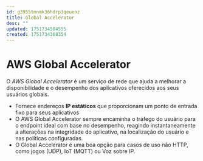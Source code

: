 ```yaml
---
id: g3955tmnmk36hdrp3qeuenz
title: Global Accelerator
desc: ""
updated: 1751734504555
created: 1751734368354
---
```


# AWS Global Accelerator

O _AWS Global Accelerator_ é um serviço de rede que ajuda a melhorar a disponibilidade e o desempenho dos aplicativos oferecidos aos seus usuários globais.

- Fornece endereços **IP estáticos** que proporcionam um ponto de entrada fixo para seus aplicativos
- O AWS Global Accelerator sempre encaminha o tráfego do usuário para o endpoint ideal com base no desempenho, reagindo instantaneamente a alterações na integridade do aplicativo, na localização do usuário e nas políticas configuradas.
- O Global Accelerator é uma boa opção para casos de uso não HTTP, como jogos (UDP), IoT (MQTT) ou Voz sobre IP.
